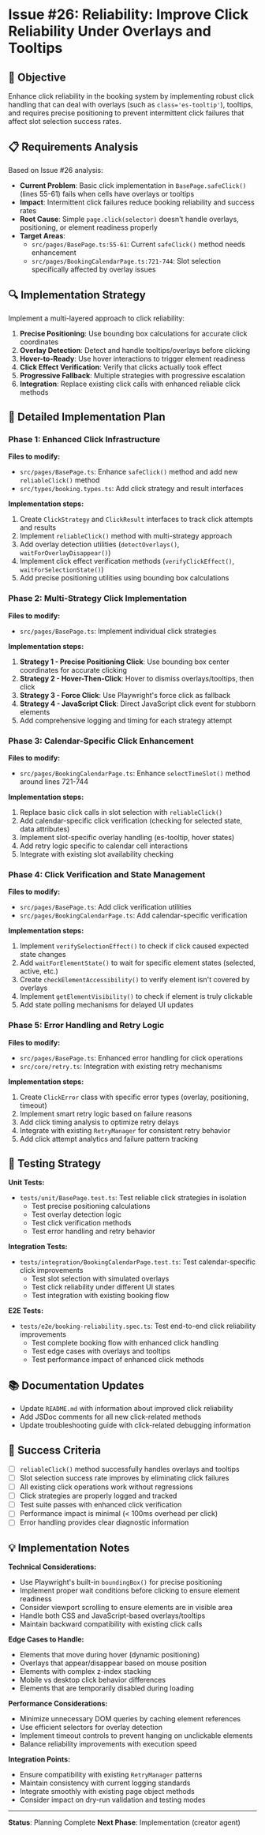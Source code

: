 # Issue #26: Reliability: Improve Click Reliability Under Overlays and Tooltips

## 🎯 Objective
Enhance click reliability in the booking system by implementing robust click handling that can deal with overlays (such as `class='es-tooltip'`), tooltips, and requires precise positioning to prevent intermittent click failures that affect slot selection success rates.

## 📋 Requirements Analysis
Based on Issue #26 analysis:
- **Current Problem**: Basic click implementation in `BasePage.safeClick()` (lines 55-61) fails when cells have overlays or tooltips
- **Impact**: Intermittent click failures reduce booking reliability and success rates
- **Root Cause**: Simple `page.click(selector)` doesn't handle overlays, positioning, or element readiness properly
- **Target Areas**: 
  - `src/pages/BasePage.ts:55-61`: Current `safeClick()` method needs enhancement
  - `src/pages/BookingCalendarPage.ts:721-744`: Slot selection specifically affected by overlay issues

## 🔍 Implementation Strategy
Implement a multi-layered approach to click reliability:
1. **Precise Positioning**: Use bounding box calculations for accurate click coordinates
2. **Overlay Detection**: Detect and handle tooltips/overlays before clicking
3. **Hover-to-Ready**: Use hover interactions to trigger element readiness
4. **Click Effect Verification**: Verify that clicks actually took effect
5. **Progressive Fallback**: Multiple strategies with progressive escalation
6. **Integration**: Replace existing click calls with enhanced reliable click methods

## 📝 Detailed Implementation Plan

### Phase 1: Enhanced Click Infrastructure
**Files to modify:**
- `src/pages/BasePage.ts`: Enhance `safeClick()` method and add new `reliableClick()` method
- `src/types/booking.types.ts`: Add click strategy and result interfaces

**Implementation steps:**
1. Create `ClickStrategy` and `ClickResult` interfaces to track click attempts and results
2. Implement `reliableClick()` method with multi-strategy approach
3. Add overlay detection utilities (`detectOverlays()`, `waitForOverlayDisappear()`)
4. Implement click effect verification methods (`verifyClickEffect()`, `waitForSelectionState()`)
5. Add precise positioning utilities using bounding box calculations

### Phase 2: Multi-Strategy Click Implementation
**Files to modify:**
- `src/pages/BasePage.ts`: Implement individual click strategies

**Implementation steps:**
1. **Strategy 1 - Precise Positioning Click**: Use bounding box center coordinates for accurate clicking
2. **Strategy 2 - Hover-Then-Click**: Hover to dismiss overlays/tooltips, then click
3. **Strategy 3 - Force Click**: Use Playwright's force click as fallback
4. **Strategy 4 - JavaScript Click**: Direct JavaScript click event for stubborn elements
5. Add comprehensive logging and timing for each strategy attempt

### Phase 3: Calendar-Specific Click Enhancement
**Files to modify:**
- `src/pages/BookingCalendarPage.ts`: Enhance `selectTimeSlot()` method around lines 721-744

**Implementation steps:**
1. Replace basic click calls in slot selection with `reliableClick()`
2. Add calendar-specific click verification (checking for selected state, data attributes)
3. Implement slot-specific overlay handling (es-tooltip, hover states)
4. Add retry logic specific to calendar cell interactions
5. Integrate with existing slot availability checking

### Phase 4: Click Verification and State Management
**Files to modify:**
- `src/pages/BasePage.ts`: Add click verification utilities
- `src/pages/BookingCalendarPage.ts`: Add calendar-specific verification

**Implementation steps:**
1. Implement `verifySelectionEffect()` to check if click caused expected state changes
2. Add `waitForElementState()` to wait for specific element states (selected, active, etc.)
3. Create `checkElementAccessibility()` to verify element isn't covered by overlays
4. Implement `getElementVisibility()` to check if element is truly clickable
5. Add state polling mechanisms for delayed UI updates

### Phase 5: Error Handling and Retry Logic
**Files to modify:**
- `src/pages/BasePage.ts`: Enhanced error handling for click operations
- `src/core/retry.ts`: Integration with existing retry mechanisms

**Implementation steps:**
1. Create `ClickError` class with specific error types (overlay, positioning, timeout)
2. Implement smart retry logic based on failure reasons
3. Add click timing analysis to optimize retry delays
4. Integrate with existing `RetryManager` for consistent retry behavior
5. Add click attempt analytics and failure pattern tracking

## 🧪 Testing Strategy

**Unit Tests:**
- `tests/unit/BasePage.test.ts`: Test reliable click strategies in isolation
  - Test precise positioning calculations
  - Test overlay detection logic
  - Test click verification methods
  - Test error handling and retry behavior

**Integration Tests:**
- `tests/integration/BookingCalendarPage.test.ts`: Test calendar-specific click improvements
  - Test slot selection with simulated overlays
  - Test click reliability under different UI states
  - Test integration with existing booking flow

**E2E Tests:**
- `tests/e2e/booking-reliability.spec.ts`: Test end-to-end click reliability improvements
  - Test complete booking flow with enhanced click handling
  - Test edge cases with overlays and tooltips
  - Test performance impact of enhanced click methods

## 📚 Documentation Updates
- Update `README.md` with information about improved click reliability
- Add JSDoc comments for all new click-related methods
- Update troubleshooting guide with click-related debugging information

## 🔄 Success Criteria
- [ ] `reliableClick()` method successfully handles overlays and tooltips
- [ ] Slot selection success rate improves by eliminating click failures
- [ ] All existing click operations work without regressions
- [ ] Click strategies are properly logged and tracked
- [ ] Test suite passes with enhanced click verification
- [ ] Performance impact is minimal (< 100ms overhead per click)
- [ ] Error handling provides clear diagnostic information

## 💡 Implementation Notes

**Technical Considerations:**
- Use Playwright's built-in `boundingBox()` for precise positioning
- Implement proper wait conditions before clicking to ensure element readiness
- Consider viewport scrolling to ensure elements are in visible area
- Handle both CSS and JavaScript-based overlays/tooltips
- Maintain backward compatibility with existing click calls

**Edge Cases to Handle:**
- Elements that move during hover (dynamic positioning)
- Overlays that appear/disappear based on mouse position
- Elements with complex z-index stacking
- Mobile vs desktop click behavior differences
- Elements that are temporarily disabled during loading

**Performance Considerations:**
- Minimize unnecessary DOM queries by caching element references
- Use efficient selectors for overlay detection
- Implement timeout controls to prevent hanging on unclickable elements
- Balance reliability improvements with execution speed

**Integration Points:**
- Ensure compatibility with existing `RetryManager` patterns
- Maintain consistency with current logging standards
- Integrate smoothly with existing page object methods
- Consider impact on dry-run validation and testing modes

---
**Status**: Planning Complete
**Next Phase**: Implementation (creator agent)